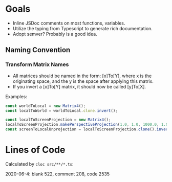 # Goals

- Inline JSDoc comments on most functions, variables.
- Utilize the typing from Typescript to generate rich documentation.
- Adopt semver? Probably is a good idea.

## Naming Convention

### Transform Matrix Names

- All matrices should be named in the form: [x]To[Y], where x is the originating space, and the y is the space after applying this matrix.
- If you invert a [x]To[Y] matrix, it should now be called [y]To[X].

Examples:

```js
const worldToLocal = new Matrix4();
const localToWorld = worldToLocal.clone.invert();

const localToScreenProjection = new Matrix4();
localToScreenProjection.makePerspectiveProjection(1.0, 1.0, 1000.0, 1.0);
const screenToLocalUnprojection = localToScreenProjection.clone().invert();
```

# Lines of Code

Calculated by `cloc src/**/*.ts`:

2020-06-4: blank 522, comment 208, code 2535

